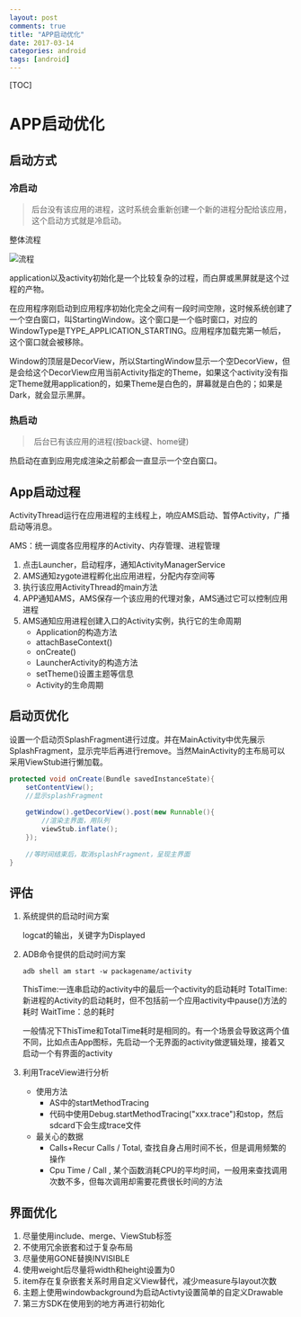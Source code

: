 ```yaml
---
layout: post
comments: true
title: "APP启动优化"
date: 2017-03-14
categories: android
tags: [android]
---
```


[TOC]

# APP启动优化

## 启动方式

### 冷启动

> 后台没有该应用的进程，这时系统会重新创建一个新的进程分配给该应用，这个启动方式就是冷启动。

整体流程

![流程](http://mmbiz.qpic.cn/mmbiz_png/y5HvXaQmpqlaGgGLbnvDx2euvnOhxXDZa5p6rLCHqpicauy0NjMl3mLcrVfaD9QyZ0M7jZsE2oyQ5uzyWOT2icsg/640?wx_fmt=png&tp=webp&wxfrom=5&wx_lazy=1)

application以及activity初始化是一个比较复杂的过程，而白屏或黑屏就是这个过程的产物。

在应用程序刚启动到应用程序初始化完全之间有一段时间空隙，这时候系统创建了一个空白窗口，叫StartingWindow。这个窗口是一个临时窗口，对应的WindowType是TYPE_APPLICATION_STARTING。应用程序加载完第一帧后，这个窗口就会被移除。

Window的顶层是DecorView，所以StartingWindow显示一个空DecorView，但是会给这个DecorView应用当前Activity指定的Theme，如果这个activity没有指定Theme就用application的，如果Theme是白色的，屏幕就是白色的；如果是Dark，就会显示黑屏。

### 热启动
>  后台已有该应用的进程(按back键、home键)

热启动在直到应用完成渲染之前都会一直显示一个空白窗口。

## App启动过程

ActivityThread运行在应用进程的主线程上，响应AMS启动、暂停Activity，广播启动等消息。

AMS：统一调度各应用程序的Activity、内存管理、进程管理

1. 点击Launcher，启动程序，通知ActivityManagerService
2. AMS通知zygote进程孵化出应用进程，分配内存空间等
3. 执行该应用ActivityThread的main方法
4. APP通知AMS，AMS保存一个该应用的代理对象，AMS通过它可以控制应用进程
5. AMS通知应用进程创建入口的Activity实例，执行它的生命周期
   * Application的构造方法
   * attachBaseContext()
   * onCreate()
   * LauncherActivity的构造方法
   * setTheme()设置主题等信息
   * Activity的生命周期

## 启动页优化
设置一个启动页SplashFragment进行过度。并在MainActivity中优先展示SplashFragment，显示完毕后再进行remove。当然MainActivity的主布局可以采用ViewStub进行懒加载。

```Java
protected void onCreate(Bundle savedInstanceState){
  	setContentView();
  	//显示splashFragment
  
  	getWindow().getDecorView().post(new Runnable(){
      	//渲染主界面，用队列
      	viewStub.inflate();
  	});
  
  	//等时间结束后，取消splashFragment，呈现主界面
}
```

## 评估

1.  系统提供的启动时间方案

    logcat的输出，关键字为Displayed

2.  ADB命令提供的启动时间方案

    ```
    adb shell am start -w packagename/activity
    ```

    ThisTime:一连串启动的activity中的最后一个activity的启动耗时
    TotalTime:新进程的Activity的启动耗时，但不包括前一个应用activity中pause()方法的耗时
    WaitTime：总的耗时

    一般情况下ThisTime和TotalTime耗时是相同的。有一个场景会导致这两个值不同，比如点击App图标，先启动一个无界面的activity做逻辑处理，接着又启动一个有界面的activity

3.  利用TraceView进行分析

    *   使用方法
        *   AS中的startMethodTracing
        *   代码中使用Debug.startMethodTracing("xxx.trace")和stop，然后sdcard下会生成trace文件
    *   最关心的数据
        *   Calls+Recur Calls / Total, 查找自身占用时间不长，但是调用频繁的操作
        *   Cpu Time / Call , 某个函数消耗CPU的平均时间，一般用来查找调用次数不多，但每次调用却需要花费很长时间的方法

## 界面优化

1. 尽量使用include、merge、ViewStub标签
2. 不使用冗余嵌套和过于复杂布局
3. 尽量使用GONE替换INVISIBLE
4. 使用weight后尽量将width和height设置为0
5. item存在复杂嵌套关系时用自定义View替代，减少measure与layout次数
6. 主题上使用windowbackground为启动Activty设置简单的自定义Drawable
7. 第三方SDK在使用到的地方再进行初始化
